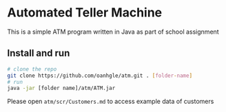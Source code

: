 # Automated Teller Machine 
This is a simple ATM program written in Java as part of school assignment

## Install and run 
``` bash
# clone the repo
git clone https://github.com/oanhgle/atm.git . [folder-name]
# run
java -jar [folder name]/atm/ATM.jar
```
Please open ```atm/scr/Customers.md``` to access example data of customers
